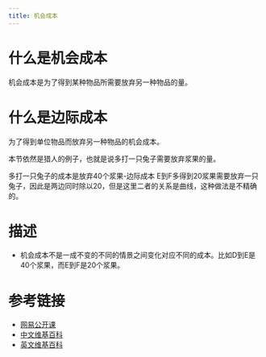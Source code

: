 ```yaml
---
title: 机会成本
---
```


# 什么是机会成本
机会成本是为了得到某种物品所需要放弃另一种物品的量。
# 什么是边际成本
为了得到单位物品而放弃另一种物品的机会成本。

本节依然是猎人的例子，也就是说多打一只兔子需要放弃浆果的量。

多打一只兔子的成本是放弃40个浆果-边际成本
E到F多得到20浆果需要放弃一只兔子，因此是两边同时除以20，但是这里二者的关系是曲线，这种做法是不精确的。
# 描述
- 机会成本不是一成不变的不同的情景之间变化对应不同的成本。比如D到E是40个浆果，而E到F是20个浆果。

# 参考链接
- [网易公开课](https://open.163.com/movie/2011/11/6/L/M8LHSGLJP_M8LI5EG6L.html)
- [中文维基百科](https://zh.wikipedia.org/wiki/%E6%9C%BA%E4%BC%9A%E6%88%90%E6%9C%AC)
- [英文维基百科](https://en.wikipedia.org/wiki/Opportunity_cost)